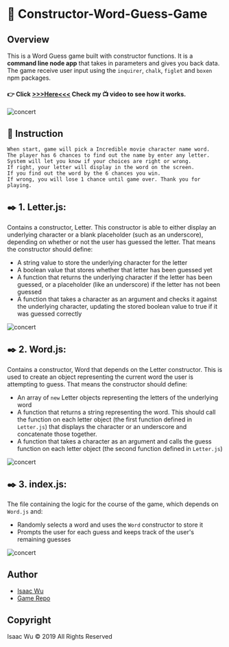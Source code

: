 # 📖 Constructor-Word-Guess-Game

## Overview
This is a Word Guess game built with constructor functions. It is a **command line node app** that takes in parameters and gives you back data. The game receive user input using the `inquirer`, `chalk`, `figlet` and `boxen` npm packages.
####   :point_right: Click  **[>>>Here<<<](https://youtu.be/ZH--1385PGc)**  Check my :tv: video to see how it works.
![concert](/imgs/w7.jpg)


## 📓 Instruction
```
When start, game will pick a Incredible movie character name word. 
The player has 6 chances to find out the name by enter any letter.
System will let you know if your choices are right or wrong. 
If right, your letter will display in the word on the screen.
If you find out the word by the 6 chances you win. 
If wrong, you will lose 1 chance until game over. Thank you for playing.
```
                    
##  ✒️ 1. **Letter.js**: 
Contains a constructor, Letter. This constructor is able to either display an underlying character or a blank placeholder (such as an underscore), depending on whether or not the user has guessed the letter. That means the constructor should define:

  * A string value to store the underlying character for the letter
  * A boolean value that stores whether that letter has been guessed yet
  * A function that returns the underlying character if the letter has been guessed, or a placeholder (like an underscore) if the letter has not been guessed
  * A function that takes a character as an argument and checks it against the underlying character, updating the stored boolean value to true if it was guessed correctly

 
![concert](/imgs/scr5.png)


## ✒️ 2. **Word.js**: 
Contains a constructor, Word that depends on the Letter constructor. This is used to create an object representing the current word the user is attempting to guess. That means the constructor should define:

  * An array of `new` Letter objects representing the letters of the underlying word
  * A function that returns a string representing the word. This should call the function on each letter object (the first function defined in `Letter.js`) that displays the character or an underscore and concatenate those together.
  * A function that takes a character as an argument and calls the guess function on each letter object (the second function defined in `Letter.js`)

![concert](/imgs/scr6.png)


## ✒️ 3.  **index.js**: 

The file containing the logic for the course of the game, which depends on `Word.js` and:

  * Randomly selects a word and uses the `Word` constructor to store it
  * Prompts the user for each guess and keeps track of the user's remaining guesses

![concert](/imgs/scr7.png)


## Author
* [Isaac Wu](https://github.com/squall2046)
* [Game Repo](https://github.com/squall2046/Constructor-Word-Guess)

## Copyright
Isaac Wu © 2019 All Rights Reserved


